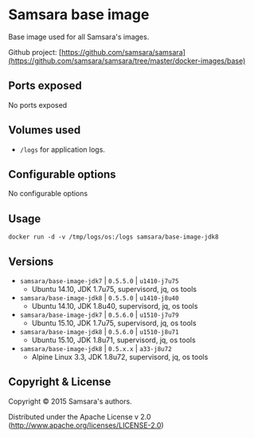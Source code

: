# Samsara base image

Base image used for all Samsara's images.

Github project: [https://github.com/samsara/samsara](https://github.com/samsara/samsara/tree/master/docker-images/base)

## Ports exposed

No ports exposed

## Volumes used

* `/logs` for application logs.

## Configurable options

No configurable options

## Usage

```
docker run -d -v /tmp/logs/os:/logs samsara/base-image-jdk8
```

## Versions

* `samsara/base-image-jdk7` \| `0.5.5.0` \| `u1410-j7u75`
  - Ubuntu 14.10, JDK 1.7u75, supervisord, jq, os tools
* `samsara/base-image-jdk8` \| `0.5.5.0` \| `u1410-j8u40`
  - Ubuntu 14.10, JDK 1.8u40, supervisord, jq, os tools
* `samsara/base-image-jdk7` \| `0.5.6.0` \| `u1510-j7u79`
  - Ubuntu 15.10, JDK 1.7u75, supervisord, jq, os tools
* `samsara/base-image-jdk8` \| `0.5.6.0` \| `u1510-j8u71`
  - Ubuntu 15.10, JDK 1.8u71, supervisord, jq, os tools
* `samsara/base-image-jdk8` \| `0.5.x.x` \| `a33-j8u72`
  - Alpine Linux 3.3, JDK 1.8u72, supervisord, jq, os tools


## Copyright & License

Copyright © 2015 Samsara's authors.

Distributed under the Apache License v 2.0 (http://www.apache.org/licenses/LICENSE-2.0)
